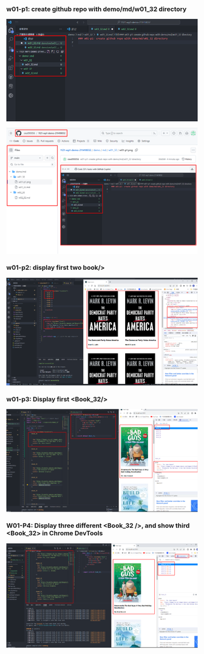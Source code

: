 ### w01-p1: create github repo with demo/md/w01_32 directory

![](w01-p1-1.png)

![](w01-p1-2.png)

### w01-p2: display first two book/>

![](w01-p2.png)

### w01-p3: Display first <Book_32/>

![](w01-p3.png)

### W01-P4: Display three different <Book_32 />, and show third <Book_32> in Chrome DevTools

![](w01-p4.png)